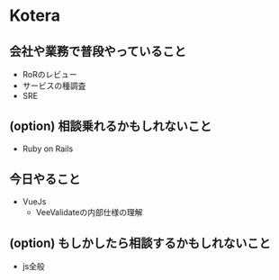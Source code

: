 # Kotera

## 会社や業務で普段やっていること

- RoRのレビュー
- サービスの種調査
- SRE

## (option) 相談乗れるかもしれないこと

- Ruby on Rails

## 今日やること

- VueJs
  - VeeValidateの内部仕様の理解

## (option) もしかしたら相談するかもしれないこと
 
- js全般

